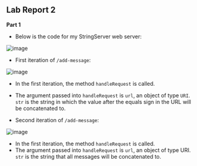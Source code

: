 **Lab Report 2**
-

**Part 1**

* Below is the code for my StringServer web server:

![image](https://user-images.githubusercontent.com/122562296/215363739-993e6d2a-2b3e-4aef-a5a7-61336adc0a97.png)

* First iteration of `/add-message`:

![image](https://user-images.githubusercontent.com/122562296/215364827-fc7270fb-099d-4403-abd0-571e1153b0ea.png)

* In the first iteration, the method `handleRequest` is called.
* The argument passed into `handleRequest` is `url`, an object of type `URI`. `str` is the string in which the value after the equals sign in the URL will be concatenated to.

* Second iteration of `/add-message`:

![image](https://user-images.githubusercontent.com/122562296/215364860-5a4375f6-9400-468c-9a9a-33b45f7f781e.png)
* In the first iteration, the method `handleRequest` is called.
* The argument passed into `handleRequest` is `url`, an object of type URI. `str` is the string that all messages will be concatenated to.

